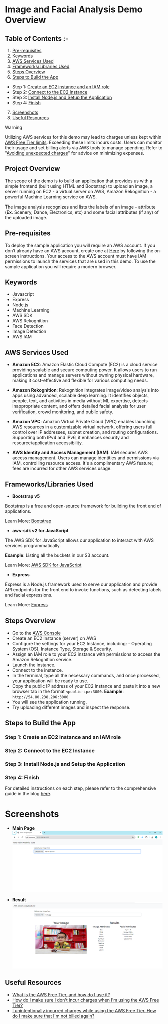 # Image and Facial Analysis Demo Overview

## Table of Contents :-
1. [Pre-requisites](#)        
2. [Keywords](#)      
3. [AWS Services Used](#)              
4. [Frameworks/Libraries Used](#)  
5. [Steps Overview](#)  
6. [Steps to Build the App](#)          
- Step 1: [Create an EC2 instance and an IAM role](#)         
- Step 2: [Connect to the EC2 Instance](#)         
- Step 3: [Install Node.js and Setup the Application](#)          
- Step 4: [Finish](#)          
7. [Screenshots](#)
8. [Useful Resources](#)          

> [!WARNING]
> Utilizing AWS services for this demo may lead to charges unless kept within [AWS Free Tier limits](https://aws.amazon.com/free/). Exceeding these limits incurs costs. Users can monitor their usage and set billing alerts via AWS tools to manage spending. Refer to "[Avoiding unexpected charges](https://docs.aws.amazon.com/awsaccountbilling/latest/aboutv2/checklistforunwantedcharges.html)" for advice on minimizing expenses.

## Project Overview
The scope of the demo is to build an application that provides us with a simple frontend (built using HTML and Bootstrap) to upload an image, a server running on EC2 - a virtual server on AWS, Amazon Rekognition - a powerful Machine Learning service on AWS.

The image analysis recognizes and lists the labels of an image - attribute (**Ex**. Scenery, Dance, Electronics, etc) and some facial attributes (if any) of the uploaded image.

## Pre-requisites
To deploy the sample application you will require an AWS account. If you don’t already have an AWS account, create one at [Here](https://aws.amazon.com) by following the on-screen instructions. Your access to the AWS account must have IAM permissions to launch the services that are used in this demo. To use the sample application you will require a modern browser.

## Keywords
- Javascript
- Express
- Node.js
- Machine Learning
- AWS SDK
- AWS Rekognition
- Face Detection
- Image Detection
- AWS IAM


## AWS Services Used
- **Amazon EC2**:
Amazon Elastic Cloud Compute (EC2) is a cloud service providing scalable and secure computing power. It allows users to run applications and manage servers without owning physical hardware, making it cost-effective and flexible for various computing needs.

- **Amazon Rekognition**:
Rekognition integrates image/video analysis into apps using advanced, scalable deep learning. It identifies objects, people, text, and activities in media without ML expertise, detects inappropriate content, and offers detailed facial analysis for user verification, crowd monitoring, and public safety.

- **Amazon VPC**:
Amazon Virtual Private Cloud (VPC) enables launching AWS resources in a customizable virtual network, offering users full control over IP addresses, subnet creation, and routing configurations. Supporting both IPv4 and IPv6, it enhances security and resource/application accessibility.

- **AWS Identity and Access Management (IAM)**:
IAM secures AWS access management. Users can manage identities and permissions via IAM, controlling resource access. It's a complimentary AWS feature; fees are incurred for other AWS services usage.


## Frameworks/Libraries Used
- **Bootstrap v5**

Bootstrap is a free and open-source framework for building the front end of applications.

Learn More: [Bootstrap](https://getbootstrap.com/)

- **aws-sdk v2 for JavaScript**

The AWS SDK for JavaScript allows our application to interact with AWS services programmatically.

**Example**: Listing all the buckets in our S3 account.

Learn More: [AWS SDK for JavaScript](https://docs.aws.amazon.com/sdk-for-javascript)

- **Express**

Express is a Node.js framework used to serve our application and provide API endpoints for the front end to invoke functions, such as detecting labels and facial expressions.

Learn More: [Express](https://expressjs.com/)

## Steps Overview
- Go to the [AWS Console](https://aws.amazon.com/console/)
- Create an EC2 Instance (server) on AWS
- Configure the settings for your EC2 Instance, including: - Operating System (OS), Instance Type, Storage & Security.
- Assign an IAM role to your EC2 instance with permissions to access the Amazon Rekognition service.
- Launch the instance.
- Connect to the instance.
- In the terminal, type all the necessary commands, and once processed, your application will be ready to use.
- Copy the public IP address of your EC2 Instance and paste it into a new browser tab in the format `<public-ip>:3000`. **Example**: `http://54.80.238.206:3000`
- You will see the application running.
- Try uploading different images and inspect the response.

## Steps to Build the App
### Step 1: Create an EC2 instance and an IAM role

### Step 2: Connect to the EC2 Instance

### Step 3: Install Node.js and Setup the Application

### Step 4: Finish

For detailed instructions on each step, please refer to the comprehensive guide in the blog [here]().

# Screenshots
- **Main Page**
![Alt Text](https://github.com/sridurgeshv/AI-Project/blob/main/images/ss1.png)

- **Result**
![Alt Text](https://github.com/sridurgeshv/AI-Project/blob/main/images/ss2.png)

## Useful Resources
- [What is the AWS Free Tier, and how do I use it?](https://repost.aws/knowledge-center/what-is-free-tier)
- [How do I make sure I don't incur charges when I'm using the AWS Free Tier?](https://repost.aws/knowledge-center/free-tier-charges)
- [I unintentionally incurred charges while using the AWS Free Tier. How do I make sure that I'm not billed again?](https://repost.aws/knowledge-center/stop-future-free-tier-charges)
